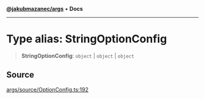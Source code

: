 [**@jakubmazanec/args**](../README.md) • **Docs**

---

# Type alias: StringOptionConfig

> **StringOptionConfig**: `object` \| `object` \| `object`

## Source

[args/source/OptionConfig.ts:192](https://github.com/jakubmazanec/js-tools/blob/7be96c9bc335915647cfe729050b17fe2580309a/packages/args/source/OptionConfig.ts#L192)
